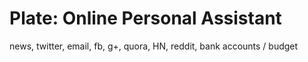 # Plate: Online Personal Assistant

news, twitter, email, fb, g+, quora, HN, reddit, bank accounts / budget
